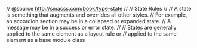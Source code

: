 // @source http://smacss.com/book/type-state
//
// State Rules
//
// A state is something that augments and overrides all other styles.
// For example, an accordion section may be in a collapsed or expanded state.
// A message may be in a success or error state.
//
// States are generally applied to the same element as a layout rule or
// applied to the same element as a base module class

